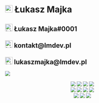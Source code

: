 <!--Łukasz Majka-->

<h1><a href="https://emoji.gg/emoji/8930-earlydev"><img src="https://emoji.gg/assets/emoji/8930-earlydev.png" width="24px" height="24px" alt="earlydev"></a> Łukasz Majka</h1>
<h2><a href="https://emoji.gg/emoji/6889-blob-holding-discord"><img src="https://emoji.gg/assets/emoji/6889-blob-holding-discord.gif" width="24px" height="24px" alt="blob_holding_discord"></a> Łukasz Majka#0001<br><br><a href="https://emoji.gg/emoji/9027_blobmail"><img src="https://emoji.gg/assets/emoji/9027_blobmail.png" width="24px" height="24px" alt="blobmail"></a> kontakt@lmdev.pl<br><br><a href="https://emoji.gg/emoji/9027_blobmail"><img src="https://emoji.gg/assets/emoji/9027_blobmail.png" width="24px" height="24px" alt="blobmail"></a> lukaszmajka@lmdev.pl</h2>

<img align="left" src="https://github-readme-stats.vercel.app/api/?username=lukaszmajkadev&show_icons=false&include_all_commits&theme=dark"/>
<p align="center">
<br>
<br>
  <img src="https://img.shields.io/badge/html-white.svg?&style=for-the-badge&logo=html5&logoColor=000000"/>
  <img src="https://img.shields.io/badge/javascript-white.svg?&style=for-the-badge&logo=javascript&logoColor=000000"/>
  <img src="https://img.shields.io/badge/java-white.svg?&style=for-the-badge&logo=java&logoColor=000000"/>
  <img src="https://img.shields.io/badge/react-white.svg?&style=for-the-badge&logo=react&logoColor=000000"/><br>
  <img src="https://img.shields.io/badge/python-white.svg?&style=for-the-badge&logo=python&logoColor=000000"/>
  <img src="https://img.shields.io/badge/lua-white.svg?&style=for-the-badge&logo=lua&logoColor=000000"/>
  <img src="https://img.shields.io/badge/c-white.svg?&style=for-the-badge&logo=c&logoColor=000000"/>
  <img src="https://img.shields.io/badge/mysql-white.svg?&style=for-the-badge&logo=mysql&logoColor=000000"/><br>
  <img src="https://img.shields.io/badge/postgresql-white.svg?&style=for-the-badge&logo=postgresql&logoColor=000000"/>
  <img src="https://img.shields.io/badge/mongodb-white.svg?&style=for-the-badge&logo=mongodb&logoColor=000000"/>
  <img src="https://img.shields.io/badge/oracle-white.svg?&style=for-the-badge&logo=oracle&logoColor=000000"/>
  </p>
  
<!--lukaszmajkadev/Łukasz Majka-->
